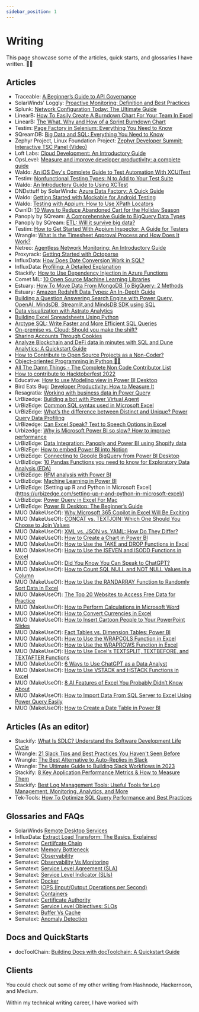 ```yaml
---
sidebar_position: 1
---
```


# Writing

This page showcase some of the articles, quick starts, and glossaries I have written. ✍🏾


## Articles

- Traceable: [A Beginner’s Guide to API Governance](https://www.traceable.ai/blog-post/api-governance )
- SolarWinds' Loggly: [Proactive Monitoring: Definition and Best Practices](https://www.loggly.com/use-cases/proactive-monitoring-definition-and-best-practices/)
- Splunk: [Network Configuration Today: The Ultimate Guide](https://www.splunk.com/en_us/blog/learn/network-configuration.html)
- LinearB: [How To Easily Create A Burndown Chart For Your Team In Excel](https://linearb.io/blog/burndown-chart-excel/)
- LinearB: [The What, Why and How of a Sprint Burndown Chart](https://linearb.io/blog/sprint-burndown-chart/)
- Testim: [Page Factory in Selenium: Everything You Need to Know](https://www.testim.io/blog/page-factory-in-selenium/)
- SQreamDB: [Big Data and SQL: Everything You Need to Know](https://sqream.com/blog/big-data-sql/)
- Zephyr Project, Linux Foundation Project: [Zephyr Developer Summit: Interactive TSC Panel (Video)](https://www.zephyrproject.org/zephyr-developer-summit-interactive-tsc-panel-video/)
- Loft Labs: [Cloud Development: An Introductory Guide](https://loft.sh/blog/cloud-development-an-introductory-guide/)
- OpsLevel: [Measure and improve developer productivity: a complete guide](https://www.opslevel.com/blog/measure-and-improve-developer-productivity-a-complete-guide)
- Waldo: [An iOS Dev's Complete Guide to Test Automation With XCUITest](https://www.waldo.com/blog/xcuitest-guide)
- Testim: [Nonfunctional Testing Types: N to Add to Your Test Suite](https://www.testim.io/blog/non-functional-testing-types/)
- Waldo: [An Introductory Guide to Using XCTest](https://www.waldo.com/blog/xctest-guide)
- DNDsttuff by SolarWinds: [Azure Data Factory: A Quick Guide](https://www.dnsstuff.com/azure-data-factory)
- Waldo: [Getting Started with Mockable for Android Testing](https://www.waldo.com/blog/mockable-get-started)
- Waldo: [Testing with Appium: How to Use XPath Locators](https://www.waldo.com/blog/testing-appium-xpath-locators)
- OwnID: [10 Ways to Reduce Abandoned Cart for the Holiday Season](https://ownid.com/blog/10-ways-to-reduce-abandoned-cart/)
- Panoply by SQream: [A Comprehensive Guide to BigQuery Data Types](https://blog.panoply.io/guide-to-bigquery-data-types)
- Panoply by SQream: [ETL: Will it survive big data?](https://blog.panoply.io/etl-will-it-survive-big-data)
- Testim: [How to Get Started With Appium Inspector: A Guide for Testers](https://www.testim.io/blog/appium-inspector/)
- Wrangle: [What Is the Timesheet Approval Process and How Does It Work?](https://www.wrangle.io/post/what-is-the-timesheet-approval-process-and-how-does-it-work)
- Netreo: [Agentless Network Monitoring: An Introductory Guide](https://www.netreo.com/blog/agentless-network-monitoring-an-introductory-guide/)
- Proxyrack: [Getting Started with Octoparse](https://www.proxyrack.com/blog/getting-started-with-octoparse/)
- InfluxData: [How Does Date Conversion Work in SQL?](https://www.influxdata.com/blog/how-does-date-conversion-work-SQL/)
- InfluxData: [Profiling: A Detailed Explanation](https://www.influxdata.com/blog/pandas-profiling-tutorial/)
- Stackify: [How to Use Dependency Injection in Azure Functions](https://stackify.com/how-to-use-dependency-injection-in-azure-functions/)
- Comet ML: [10 Open Source Machine Learning Libraries](https://www.comet.com/site/blog/10-open-source-machine-learning-libraries/)
- Estuary: [How To Move Data From MongoDB To BigQuery: 2 Methods](https://www.estuary.dev/mongodb-to-bigquery-methods/)
- Estuary: [Amazon Redshift Data Types: An In-Depth Guide](https://www.estuary.dev/redshift-data-types/)
- [Building a Question Answering Search Engine with Power Query, OpenAI, MindsDB, Streamlit,and MindsDB SDK using SQL](https://benny.hashnode.dev/building-a-question-answering-search-engine-with-power-query-openai-mindsdb-streamlitand-mindsdb-sdk-using-sql)
- [Data visualization with Astrato Analytics](https://benny.hashnode.dev/data-visualization-with-astrato-analytics)
- [Building Excel Spreadsheets Using Python](https://benny.hashnode.dev/building-excel-spreadsheets-using-python)
- [Arctype SQL: Write Faster and More Efficient SQL Queries](https://benny.hashnode.dev/arctype-sql-write-faster-and-more-efficient-sql-queries)
- [On-premise vs. Cloud: Should you make the shift?](https://benny.hashnode.dev/on-premise-vs-cloud-should-you-make-the-shift)
- [Sharing Accounts Through Cookies](https://benny.hashnode.dev/share-your-cookies)
- [Analyze Blockchain and DeFi data in minutes with SQL and Dune Analytics: A Quickstart Guide](https://benny.hashnode.dev/analyze-blockchain-and-defi-data-in-minutes-with-sql-and-dune-analytics-a-quickstart-guide)
- [How to Contribute to Open Source Projects as a Non-Coder?](https://benny.hashnode.dev/how-to-contribute-to-open-source-projects-as-a-non-coder)
- [Object-oriented Programming in Python 🐍🐍](https://benny.hashnode.dev/object-oriented-programming-in-python)
- [All The Damn Things - The Complete Non Code Contributor List](https://benny.hashnode.dev/all-the-damn-things-the-complete-non-code-contributor-list)
- [How to contribute to Hacktoberfest 2022](https://opensource.com/article/22/10/how-to-contribute-hacktoberfest)
- Educative: [How to use Modeling view in Power BI Desktop](https://www.educative.io/answers/how-to-use-modeling-view-in-power-bi-desktop)
- Bird Eats Bug: [Developer Productivity: How to Measure It](https://birdeatsbug.com/blog/developer-productivity-how-to-measure-it)
- Resagratia: [Working with business data in Power Query](https://resagratia.com/resources/datadigest/working-with-business-data-in-power-query)
- UrBizedge: [Building a bot with Power Virtual Agent](https://urbizedge.com/building-a-bot-with-power-virtual-agent/)
- UrBizEdge: [Common SQL syntax used in Microsoft Excel](https://urbizedge.com/common-sql-syntax-used-in-microsoft-excel/)
- UrBizEdge: [What’s the difference between Distinct and Unique? Power Query Data Profiling](https://urbizedge.com/whats-the-difference-between-distinct-and-unique-power-query-data-profiling/)
- UrBizedge: [Can Excel Speak? Text to Speech Options in Excel](https://urbizedge.com/can-excel-speak-text-to-speech-options-in-excel/)
- Urbizedge: [Why is Microsoft Power BI so slow? How to improve performance](https://urbizedge.com/power-bi-slow-improving-performance/)
- UrBizEdge: [Data Integration: Panoply and Power BI using Shopify data](https://urbizedge.com/data-integration-panoply-and-power-bi-using-shopify-data/)
- UrBizEge: [How to embed Power BI into Notion](https://urbizedge.com/power-bi-notion-dashboard/)
- UrBizEdge: [Connecting to Google BigQuery from Power BI Desktop](https://urbizedge.com/connecting-to-google-bigquery-from-power-bi-desktop/)
- UrBizEdge: [10 Pandas Functions you need to know for Exploratory Data Analysis (EDA)](https://urbizedge.com/eda/)
- UrBizEdge: [RFM analysis with Power BI](https://urbizedge.com/rfm-analysis-with-power-bi/)
- UrBizEdge: [Machine Learning in Power BI](https://urbizedge.com/machine-learning-in-power-bi/)
- UrBizEdge: [Setting up R and Python in Microsoft Excel]
(https://urbizedge.com/setting-up-r-and-python-in-microsoft-excel/)
- UrBizEdge: [Power Query in Excel For Mac](https://urbizedge.com/power-query-in-excel-for-mac/)
- UrBizEdge: [Power BI Desktop: The Beginner’s Guide](https://urbizedge.com/power-bi-desktop-the-beginners-guide/)
- MUO (MakeUseOf): [Why Microsoft 365 Copilot in Excel Will Be Exciting](https://www.makeuseof.com/microsoft-copilot-in-excel/)
- MUO (MakeUseOf): [CONCAT vs. TEXTJOIN: Which One Should You Choose to Join Values](https://www.makeuseof.com/concat-vs-textjoin/)
- MUO (MakeUseOf): [XML vs. JSON vs. YAML: How Do They Differ?](https://www.makeuseof.com/xml-json-yaml-how-they-differ/)
- MUO (MakeUseOf): [How to Create a Chart in Power BI](https://www.makeuseof.com/how-to-create-a-chart-in-power-bi/)
- MUO (MakeUseOf): [How to Use the TAKE and DROP Functions in Excel](https://www.makeuseof.com/how-to-use-take-and-drop-functions-in-excel/)
- MUO (MakeUseOf): [How to Use the ISEVEN and ISODD Functions in Excel](https://www.makeuseof.com/how-to-use-iseven-and-isodd-functions-in-excel/)
- MUO (MakeUseOf): [Did You Know You Can Speak to ChatGPT?](https://www.makeuseof.com/how-to-speak-to-chatgpt/)
- MUO (MakeUseOf): [How to Count SQL NULL and NOT NULL Values in a Column](https://www.makeuseof.com/count-sql-null-not-null-in-column/)
- MUO (MakeUseOf): [How to Use the RANDARRAY Function to Randomly Sort Data in Excel](https://www.makeuseof.com/use-randarray-function-excel/)
- MUO (MakeUseOf): [The Top 20 Websites to Access Free Data for Practice](https://www.makeuseof.com/websites-to-access-free-data/)
- MUO (MakeUseOf): [How to Perform Calculations in Microsoft Word](https://www.makeuseof.com/how-to-perform-calculations-in-microsoft-word/)
- MUO (MakeUseOf): [How to Convert Currencies in Excel](https://www.makeuseof.com/convert-currencies-in-excel/)
- MUO (MakeUseOf): [How to Insert Cartoon People to Your PowerPoint Slides](https://www.makeuseof.com/insert-cartoon-in-powerpoint/)
- MUO (MakeUseOf): [Fact Tables vs. Dimension Tables: Power BI](https://www.makeuseof.com/fact-tables-vs-dimension-tables-power-bi/)
- MUO (MakeUseOf): [How to Use the WRAPCOLS Function in Excel](https://www.makeuseof.com/use-wrapcols-function-excel/)
- MUO (MakeUseOf): [How to Use the WRAPROWS Function in Excel](https://www.makeuseof.com/how-to-use-wraprows-function-excel/)
- MUO (MakeUseOf): [How to Use Excel's TEXTSPLIT, TEXTBEFORE, and TEXTAFTER Functions](https://www.makeuseof.com/excel-textsplit-textbefore-textafter-functions/)
- MUO (MakeUseOf): [6 Ways to Use ChatGPT as a Data Analyst](https://www.makeuseof.com/ways-to-use-chatgpt-data-analyst/)
- MUO (MakeUseOf): [How to Use VSTACK and HSTACK Functions in Excel](https://www.makeuseof.com/use-vstack-hstack-functions-excel/)
- MUO (MakeUseOf): [8 AI Features of Excel You Probably Didn’t Know About](https://www.makeuseof.com/ai-features-excel-you-didnt-know/)
- MUO (MakeUseOf): [How to Import Data From SQL Server to Excel Using Power Query Easily](https://www.makeuseof.com/how-to-import-data-sql-server-to-excel-power-query/)
- MUO (MakeUseOf): [How to Create a Date Table in Power BI](https://www.makeuseof.com/how-to-create-a-date-table-in-power-bi/)





## Articles (As an editor)

- Stackify: [What Is SDLC? Understand the Software Development Life Cycle](https://stackify.com/what-is-sdlc/)
- Wrangle: [21 Slack Tips and Best Practices You Haven't Seen Before](https://www.wrangle.io/post/20-slack-tips-and-best-practices-you-havent-seen-before)
- Wrangle: [The Best Alternative to Auto-Replies in Slack](https://www.wrangle.io/post/the-best-alternative-to-auto-replies-in-slack)
- Wrangle: [The Ultimate Guide to Building Slack Workflows in 2023](https://www.wrangle.io/post/the-ultimate-guide-to-building-slack-workflows-in-2020)
- Stackify: [8 Key Application Performance Metrics & How to Measure Them](https://stackify.com/application-performance-metrics/)
- Stackify: [Best Log Management Tools: Useful Tools for Log Management, Monitoring, Analytics, and More](https://stackify.com/best-log-management-tools/)
- Tek-Tools: [How To Optimize SQL Query Performance and Best Practices](https://www.tek-tools.com/systems/sql-query-optimization)


## Glossaries and FAQs

- SolarWinds [Remote Desktop Services](https://www.solarwinds.com/resources/it-glossary/remote-desktop-services)
- InfluxData: [Extract Load Transform: The Basics, Explained](https://www.influxdata.com/glossary/extract-load-transform-elt/)
- Sematext: [Certiifcate Chain](https://sematext.com/glossary/certificate-chain/)
- Sematext: [Memory Bottleneck](https://sematext.com/glossary/memory-bottleneck/)
- Sematext: [Observability](https://sematext.com/glossary/observability/)
- Sematext: [Observability Vs Monitoring](https://sematext.com/glossary/observability-vs-monitoring/)
- Sematext: [Service Level Agreement (SLA)](https://sematext.com/glossary/service-level-agreement/)
- Sematext: [Service Level Indicator (SLIs)](https://sematext.com/glossary/service-level-indicator/)
- Sematext: [Docker](https://sematext.com/glossary/docker/)
- Sematext: [IOPS (Input/Output Operations per Second)](https://sematext.com/glossary/iops/)
- Sematext: [Containers](https://sematext.com/glossary/containers/)
- Sematext: [Certificate Authority](https://sematext.com/glossary/certificate-authority/)
- Sematext: [Service Level Objectives: SLOs](https://sematext.com/glossary/service-level-objective/)
- Sematext: [Buffer Vs Cache](https://sematext.com/glossary/buffer-vs-cache/)
- Sematext: [Anomaly Detection](https://sematext.com/glossary/anomaly-detection/)

## Docs and QuickStarts

- docToolChain: [Building Docs with docToolchain: A Quickstart Guide](https://doctoolchain.org/tutorials/01_Tutorials/010_Quickstart.html)

## Clients

You could check out some of my other writing from Hashnode, Hackernoon, and Medium.

Within my technical writing career, I have worked with 


